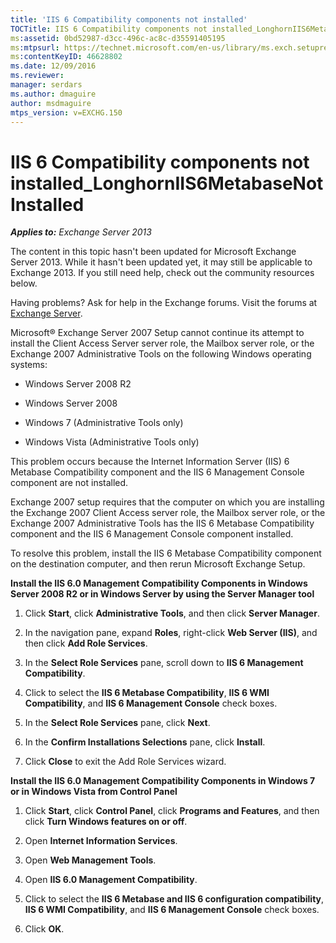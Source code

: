 ```yaml
---
title: 'IIS 6 Compatibility components not installed'
TOCTitle: IIS 6 Compatibility components not installed_LonghornIIS6MetabaseNotInstalled
ms:assetid: 0bd52987-d3cc-496c-ac8c-d35591405195
ms:mtpsurl: https://technet.microsoft.com/en-us/library/ms.exch.setupreadiness.longhorniis6metabasenotinstalled(v=EXCHG.150)
ms:contentKeyID: 46628802
ms.date: 12/09/2016
ms.reviewer: 
manager: serdars
ms.author: dmaguire
author: msdmaguire
mtps_version: v=EXCHG.150
---
```


# IIS 6 Compatibility components not installed\_LonghornIIS6MetabaseNotInstalled

_**Applies to:** Exchange Server 2013_

The content in this topic hasn't been updated for Microsoft Exchange Server 2013. While it hasn't been updated yet, it may still be applicable to Exchange 2013. If you still need help, check out the community resources below.

Having problems? Ask for help in the Exchange forums. Visit the forums at [Exchange Server](https://go.microsoft.com/fwlink/p/?linkid=60612).

Microsoft® Exchange Server 2007 Setup cannot continue its attempt to install the Client Access Server server role, the Mailbox server role, or the Exchange 2007 Administrative Tools on the following Windows operating systems:

  - Windows Server 2008 R2

  - Windows Server 2008

  - Windows 7 (Administrative Tools only)

  - Windows Vista (Administrative Tools only)

This problem occurs because the Internet Information Server (IIS) 6 Metabase Compatibility component and the IIS 6 Management Console component are not installed.

Exchange 2007 setup requires that the computer on which you are installing the Exchange 2007 Client Access server role, the Mailbox server role, or the Exchange 2007 Administrative Tools has the IIS 6 Metabase Compatibility component and the IIS 6 Management Console component installed.

To resolve this problem, install the IIS 6 Metabase Compatibility component on the destination computer, and then rerun Microsoft Exchange Setup.

**Install the IIS 6.0 Management Compatibility Components in Windows Server 2008 R2 or in Windows Server by using the Server Manager tool**

1. Click **Start**, click **Administrative Tools**, and then click **Server Manager**.

2. In the navigation pane, expand **Roles**, right-click **Web Server (IIS)**, and then click **Add Role Services**.

3. In the **Select Role Services** pane, scroll down to **IIS 6 Management Compatibility**.

4. Click to select the **IIS 6 Metabase Compatibility**, **IIS 6 WMI Compatibility**, and **IIS 6 Management Console** check boxes.

5. In the **Select Role Services** pane, click **Next**.

6. In the **Confirm Installations Selections** pane, click **Install**.

7. Click **Close** to exit the Add Role Services wizard.

**Install the IIS 6.0 Management Compatibility Components in Windows 7 or in Windows Vista from Control Panel**

1. Click **Start**, click **Control Panel**, click **Programs and Features**, and then click **Turn Windows features on or off**.

2. Open **Internet Information Services**.

3. Open **Web Management Tools**.

4. Open **IIS 6.0 Management Compatibility**.

5. Click to select the **IIS 6 Metabase and IIS 6 configuration compatibility**, **IIS 6 WMI Compatibility**, and **IIS 6 Management Console** check boxes.

6. Click **OK**.

